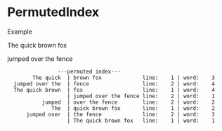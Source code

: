 # PermutedIndex
Example

The quick brown fox

jumped over the fence

                    ---permuted index---
            The quick  | brown fox             line:    1 | word:    3
      jumped over the  | fence                 line:    2 | word:    4
      The quick brown  | fox                   line:    1 | word:    4
                       | jumped over the fence line:    2 | word:    1
               jumped  | over the fence        line:    2 | word:    2
                  The  | quick brown fox       line:    1 | word:    2
          jumped over  | the fence             line:    2 | word:    3
                       | The quick brown fox   line:    1 | word:    1
